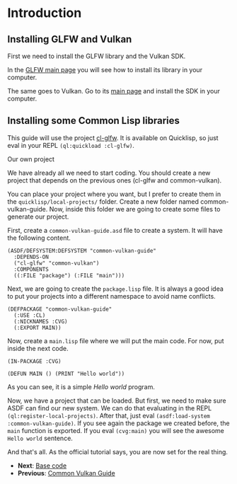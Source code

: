 <h1 id="header:CVG:INTRODUCTION-HEADER">Introduction</h1>

<h2 id="header:ADP:HEADERTAG3">Installing GLFW and Vulkan</h2>

First we need to install the GLFW library and the Vulkan SDK\.

In the [GLFW main page](https://www.glfw.org/) you will see how to install its library in your computer\.

The same goes to Vulkan\. Go to its [main page](https://vulkan.lunarg.com/) and install the SDK in your computer\.

<h2 id="header:ADP:HEADERTAG4">Installing some Common Lisp libraries</h2>

This guide will use the project [cl\-glfw](https://github.com/Hectarea1996/cl-glfw)\. It is available on Quicklisp\, so just eval in your REPL ``` (ql:quickload :cl-glfw) ```\.

Our own project

We have already all we need to start coding\. You should create a new project that depends on the previous ones \(cl\-glfw and common\-vulkan\)\.

You can place your project where you want\, but I prefer to create them in the ``` quicklisp/local-projects/ ``` folder\. Create a new folder named common\-vulkan\-guide\. Now\, inside this folder we are going to create some files to generate our project\.

First\, create a ``` common-vulkan-guide.asd ``` file to create a system\. It will have the following content\.

`````Lisp
(ASDF/DEFSYSTEM:DEFSYSTEM "common-vulkan-guide"
  :DEPENDS-ON
  ("cl-glfw" "common-vulkan")
  :COMPONENTS
  ((:FILE "package") (:FILE "main")))
`````

Next\, we are going to create the ``` package.lisp ``` file\. It is always a good idea to put your projects into a different namespace to avoid name conflicts\.

`````Lisp
(DEFPACKAGE "common-vulkan-guide"
  (:USE :CL)
  (:NICKNAMES :CVG)
  (:EXPORT MAIN))
`````

Now\, create a ``` main.lisp ``` file where we will put the main code\. For now\, put inside the next code\.

`````Lisp
(IN-PACKAGE :CVG)

(DEFUN MAIN () (PRINT "Hello world"))
`````

As you can see\, it is a simple <em>Hello world</em> program\.

Now\, we have a project that can be loaded\. But first\, we need to make sure ASDF can find our new system\. We can do that evaluating in the REPL ``` (ql:register-local-projects) ```\. After that\, just eval ``` (asdf:load-system :common-vulkan-guide) ```\. If you see again the package we created before\, the ``` main ``` function is exported\. If you eval ``` (cvg:main) ``` you will see the awesome ``` Hello world ``` sentence\.

And that\'s all\. As the official tutorial says\, you are now set for the real thing\.

* <strong>Next</strong>\: <a href="/docs/guide/base-code/main.md#header:CVG:BASE-CODE-HEADER">Base code</a>
* <strong>Previous</strong>\: <a href="/docs/guide/common-vulkan-guide.md#header:CVG:COMMON-VULKAN-GUIDE-HEADER">Common Vulkan Guide</a>

